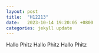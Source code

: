 ```yaml
---
layout: post
title:  "H12213"
date:   2023-10-14 19:20:05 +0800
categories: jekyll update
---
```

Hallo Phitz
Hallo Phitz
Hallo Phitz